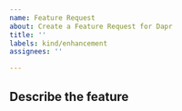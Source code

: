 ```yaml
---
name: Feature Request
about: Create a Feature Request for Dapr
title: ''
labels: kind/enhancement
assignees: ''

---
```

## Describe the feature
